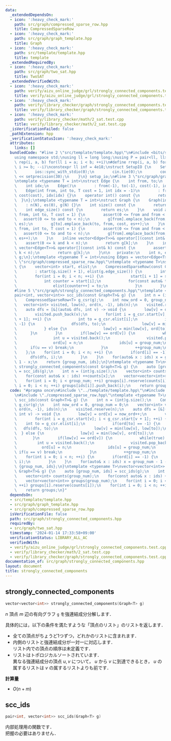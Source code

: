 ```yaml
---
data:
  _extendedDependsOn:
  - icon: ':heavy_check_mark:'
    path: src/graph/compressed_sparse_row.hpp
    title: CompressedSparseRow
  - icon: ':heavy_check_mark:'
    path: src/graph/graph_template.hpp
    title: Graph
  - icon: ':heavy_check_mark:'
    path: src/template/template.hpp
    title: template
  _extendedRequiredBy:
  - icon: ':heavy_check_mark:'
    path: src/graph/two_sat.hpp
    title: TwoSAT
  _extendedVerifiedWith:
  - icon: ':heavy_check_mark:'
    path: verify/aizu_online_judge/grl/strongly_connected_components.test.cpp
    title: verify/aizu_online_judge/grl/strongly_connected_components.test.cpp
  - icon: ':heavy_check_mark:'
    path: verify/library_checker/graph/strongly_connected_components.test.cpp
    title: verify/library_checker/graph/strongly_connected_components.test.cpp
  - icon: ':heavy_check_mark:'
    path: verify/library_checker/math/2_sat.test.cpp
    title: verify/library_checker/math/2_sat.test.cpp
  _isVerificationFailed: false
  _pathExtension: hpp
  _verificationStatusIcon: ':heavy_check_mark:'
  attributes:
    links: []
  bundledCode: "#line 2 \"src/template/template.hpp\"\n#include <bits/stdc++.h>\n\
    using namespace std;\nusing ll = long long;\nusing P = pair<ll, ll>;\n#define\
    \ rep(i, a, b) for(ll i = a; i < b; ++i)\n#define rrep(i, a, b) for(ll i = a;\
    \ i >= b; --i)\nconstexpr ll inf = 4e18;\nstruct SetupIO {\n    SetupIO() {\n\
    \        ios::sync_with_stdio(0);\n        cin.tie(0);\n        cout << fixed\
    \ << setprecision(30);\n    }\n} setup_io;\n#line 3 \"src/graph/graph_template.hpp\"\
    \ntemplate <typename T = int>\nstruct Edge {\n    int from, to;\n    T cost;\n\
    \    int idx;\n    Edge()\n        : from(-1), to(-1), cost(-1), idx(-1) {}\n\
    \    Edge(int from, int to, T cost = 1, int idx = -1)\n        : from(from), to(to),\
    \ cost(cost), idx(idx) {}\n    operator int() const {\n        return to;\n  \
    \  }\n};\ntemplate <typename T = int>\nstruct Graph {\n    Graph(int N)\n    \
    \    : n(N), es(0), g(N) {}\n    int size() const {\n        return n;\n    }\n\
    \    int edge_size() const {\n        return es;\n    }\n    void add_edge(int\
    \ from, int to, T cost = 1) {\n        assert(0 <= from and from < n);\n     \
    \   assert(0 <= to and to < n);\n        g[from].emplace_back(from, to, cost,\
    \ es);\n        g[to].emplace_back(to, from, cost, es++);\n    }\n    void add_directed_edge(int\
    \ from, int to, T cost = 1) {\n        assert(0 <= from and from < n);\n     \
    \   assert(0 <= to and to < n);\n        g[from].emplace_back(from, to, cost,\
    \ es++);\n    }\n    inline vector<Edge<T>>& operator[](const int& k) {\n    \
    \    assert(0 <= k and k < n);\n        return g[k];\n    }\n    inline const\
    \ vector<Edge<T>>& operator[](const int& k) const {\n        assert(0 <= k and\
    \ k < n);\n        return g[k];\n    }\n\n   private:\n    int n, es;\n    vector<vector<Edge<T>>>\
    \ g;\n};\ntemplate <typename T = int>\nusing Edges = vector<Edge<T>>;\n#line 4\
    \ \"src/graph/compressed_sparse_row.hpp\"\ntemplate <typename T>\nstruct CompressedSparseRow\
    \ {\n    vector<int> start, elist;\n    CompressedSparseRow(const Graph<T>& g)\n\
    \        : start(g.size() + 1), elist(g.edge_size()) {\n        int n = (int)g.size();\n\
    \        for(int i = 0; i < n; ++i) {\n            start[i + 1] = start[i] + g[i].size();\n\
    \            int counter = start[i];\n            for(const auto& to : g[i]) {\n\
    \                elist[counter++] = to;\n            }\n        }\n    }\n};\n\
    #line 5 \"src/graph/strongly_connected_components.hpp\"\ntemplate <typename T>\n\
    pair<int, vector<int>> scc_ids(const Graph<T>& g) {\n    int n = (int)g.size();\n\
    \    CompressedSparseRow<T> g_csr(g);\n    int now_ord = 0, group_num = 0;\n \
    \   vector<int> visited, low(n), ord(n, -1), ids(n);\n    visited.reserve(n);\n\
    \    auto dfs = [&](auto& dfs, int v) -> void {\n        low[v] = ord[v] = now_ord++;\n\
    \        visited.push_back(v);\n        for(int i = g_csr.start[v]; i < g_csr.start[v\
    \ + 1]; ++i) {\n            int to = g_csr.elist[i];\n            if(ord[to] ==\
    \ -1) {\n                dfs(dfs, to);\n                low[v] = min(low[v], low[to]);\n\
    \            } else {\n                low[v] = min(low[v], ord[to]);\n      \
    \      }\n        }\n        if(low[v] == ord[v]) {\n            while(true) {\n\
    \                int u = visited.back();\n                visited.pop_back();\n\
    \                ord[u] = n;\n                ids[u] = group_num;\n          \
    \      if(u == v) break;\n            }\n            ++group_num;\n        }\n\
    \    };\n    for(int i = 0; i < n; ++i) {\n        if(ord[i] == -1) {\n      \
    \      dfs(dfs, i);\n        }\n    }\n    for(auto& x : ids) x = group_num -\
    \ 1 - x;\n    return {group_num, ids};\n}\ntemplate <typename T>\nvector<vector<int>>\
    \ strongly_connected_components(const Graph<T>& g) {\n    auto [group_num, ids]\
    \ = scc_ids(g);\n    int n = (int)g.size();\n    vector<int> counts(group_num);\n\
    \    for(const auto& x : ids) ++counts[x];\n    vector<vector<int>> groups(group_num);\n\
    \    for(int i = 0; i < group_num; ++i) groups[i].reserve(counts[i]);\n    for(int\
    \ i = 0; i < n; ++i) groups[ids[i]].push_back(i);\n    return groups;\n}\n"
  code: "#pragma once\n#include \"../template/template.hpp\"\n#include \"./graph_template.hpp\"\
    \n#include \"./compressed_sparse_row.hpp\"\ntemplate <typename T>\npair<int, vector<int>>\
    \ scc_ids(const Graph<T>& g) {\n    int n = (int)g.size();\n    CompressedSparseRow<T>\
    \ g_csr(g);\n    int now_ord = 0, group_num = 0;\n    vector<int> visited, low(n),\
    \ ord(n, -1), ids(n);\n    visited.reserve(n);\n    auto dfs = [&](auto& dfs,\
    \ int v) -> void {\n        low[v] = ord[v] = now_ord++;\n        visited.push_back(v);\n\
    \        for(int i = g_csr.start[v]; i < g_csr.start[v + 1]; ++i) {\n        \
    \    int to = g_csr.elist[i];\n            if(ord[to] == -1) {\n             \
    \   dfs(dfs, to);\n                low[v] = min(low[v], low[to]);\n          \
    \  } else {\n                low[v] = min(low[v], ord[to]);\n            }\n \
    \       }\n        if(low[v] == ord[v]) {\n            while(true) {\n       \
    \         int u = visited.back();\n                visited.pop_back();\n     \
    \           ord[u] = n;\n                ids[u] = group_num;\n               \
    \ if(u == v) break;\n            }\n            ++group_num;\n        }\n    };\n\
    \    for(int i = 0; i < n; ++i) {\n        if(ord[i] == -1) {\n            dfs(dfs,\
    \ i);\n        }\n    }\n    for(auto& x : ids) x = group_num - 1 - x;\n    return\
    \ {group_num, ids};\n}\ntemplate <typename T>\nvector<vector<int>> strongly_connected_components(const\
    \ Graph<T>& g) {\n    auto [group_num, ids] = scc_ids(g);\n    int n = (int)g.size();\n\
    \    vector<int> counts(group_num);\n    for(const auto& x : ids) ++counts[x];\n\
    \    vector<vector<int>> groups(group_num);\n    for(int i = 0; i < group_num;\
    \ ++i) groups[i].reserve(counts[i]);\n    for(int i = 0; i < n; ++i) groups[ids[i]].push_back(i);\n\
    \    return groups;\n}"
  dependsOn:
  - src/template/template.hpp
  - src/graph/graph_template.hpp
  - src/graph/compressed_sparse_row.hpp
  isVerificationFile: false
  path: src/graph/strongly_connected_components.hpp
  requiredBy:
  - src/graph/two_sat.hpp
  timestamp: '2024-01-14 17:33:58+09:00'
  verificationStatus: LIBRARY_ALL_AC
  verifiedWith:
  - verify/aizu_online_judge/grl/strongly_connected_components.test.cpp
  - verify/library_checker/math/2_sat.test.cpp
  - verify/library_checker/graph/strongly_connected_components.test.cpp
documentation_of: src/graph/strongly_connected_components.hpp
layout: document
title: strongly_connected_components
---
```


## strongly_connected_components

```cpp
vector<vector<int>> strongly_connected_components(Graph<T> g)
```

$n$ 頂点 $m$ 辺の有向グラフ `g` を強連結成分分解します．

具体的には，以下の条件を満たすような「頂点のリスト」のリストを返します．

- 全ての頂点がちょうど1つずつ，どれかのリストに含まれます．
- 内側のリストと強連結成分が一対一に対応します．<br>
リスト内での頂点の順序は未定義です．
- リストはトポロジカルソートされています．<br>
異なる強連結成分の頂点 $u, v$ について， $u$ から $v$ に到達できるとき， $u$ の属するリストは $v$ の属するリストよりも前です．

**計算量**

- $O(n + m)$

## scc_ids

```cpp
pair<int, vector<int>> scc_ids(Graph<T> g)
```

内部処理用の関数です．<br>
把握の必要はありません．